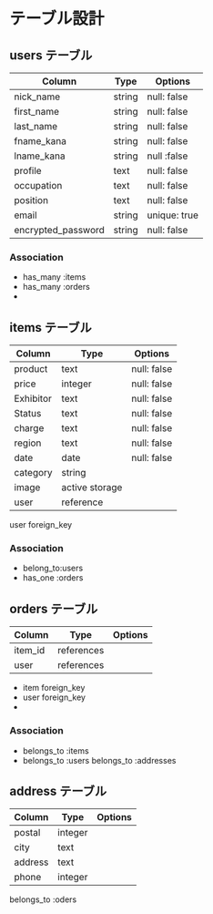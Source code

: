 # テーブル設計



## users テーブル

| Column   | Type   | Options     |
| -------- | ------ | ----------- |
| nick_name| string | null: false |
|first_name| string | null: false |
|last_name | string | null: false |
|fname_kana| string | null: false |
|lname_kana| string | null :false |
| profile  | text   | null: false |
|occupation| text   | null: false |
| position | text   | null: false |
| email    | string | unique: true|    validates :email, uniqueness: true
| encrypted_password | string | null: false   |



### Association
- has_many :items
- has_many :orders
- 
  

## items テーブル

| Column     | Type   | Options     |
| ------     | ------ | ----------- |
| product    | text   | null: false |
| price      | integer| null: false |             
| Exhibitor  | text   | null: false |
| Status     | text   | null: false |
| charge     | text   | null: false |
| region     | text   | null: false |
| date       | date   | null: false |
| category   | string |             |
| image      | active storage       |
| user       | reference            |

user foreign_key

### Association

- belong_to:users
- has_one :orders

   

## orders テーブル

| Column   | Type       | Options                        |
| -------  | ---------- | ------------------------------ |
| item_id  | references |                                |
| user     | references |                                |

* item    foreign_key
* user    foreign_key
*

### Association

- belongs_to :items
- belongs_to :users
  belongs_to :addresses

## address テーブル
| Column   | Type       | Options                        |
| -------  | ---------- | ------------------------------ |
| postal   | integer    |                                |
| city     | text       |                                |
| address  | text       |                                |
| phone    | integer    |                                |


 
 belongs_to :oders

